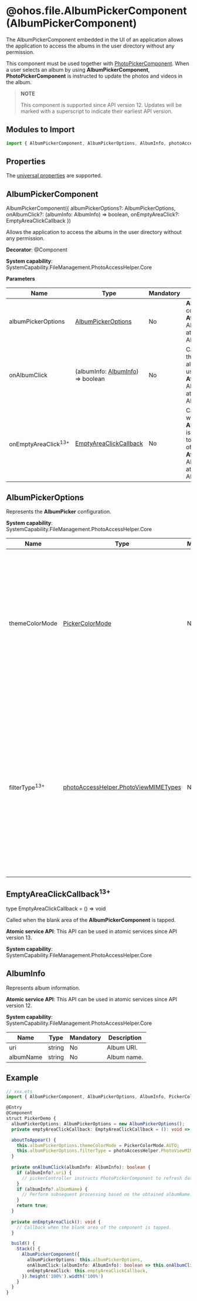 # @ohos.file.AlbumPickerComponent (AlbumPickerComponent)

The AlbumPickerComponent embedded in the UI of an application allows the application to access the albums in the user directory without any permission.

This component must be used together with [PhotoPickerComponent](ohos-file-PhotoPickerComponent.md). When a user selects an album by using **AlbumPickerComponent**, **PhotoPickerComponent** is instructed to update the photos and videos in the album.

> **NOTE**
>
> This component is supported since API version 12. Updates will be marked with a superscript to indicate their earliest API version.

## Modules to Import

```ts
import { AlbumPickerComponent, AlbumPickerOptions, AlbumInfo, photoAccessHelper, EmptyAreaClickCallback } from '@kit.MediaLibraryKit';
```

## Properties

The [universal properties](../apis-arkui/arkui-ts/ts-component-general-attributes.md) are supported.

## AlbumPickerComponent

AlbumPickerComponent({
  albumPickerOptions?: AlbumPickerOptions,
  onAlbumClick?: (albumInfo: AlbumInfo) => boolean,
  onEmptyAreaClick?: EmptyAreaClickCallback
})

Allows the application to access the albums in the user directory without any permission.

**Decorator**: @Component

**System capability**: SystemCapability.FileManagement.PhotoAccessHelper.Core

**Parameters**

| Name                | Type                                                 | Mandatory | Description                             |
|--------------------|-----------------------------------------------------|-----|---------------------------------|
| albumPickerOptions | [AlbumPickerOptions](#albumpickeroptions)           | No  | **AlbumPicker** configuration.<br>**Atomic service API**: This API can be used in atomic services since API version 12.             |
| onAlbumClick       | (albumInfo: [AlbumInfo](#albuminfo)) => boolean     | No  | Callback used to return the album URI when an album is selected by a user.<br>**Atomic service API**: This API can be used in atomic services since API version 12.   |
| onEmptyAreaClick<sup>13+</sup>   | [EmptyAreaClickCallback](#emptyareaclickcallback13) | No  | Callback to be invoked when the blank area of **AlbumPickerComponent** is tapped, which is used to notify the application of the tap.<br>**Atomic service API**: This API can be used in atomic services since API version 13.|

## AlbumPickerOptions

Represents the **AlbumPicker** configuration.

**System capability**: SystemCapability.FileManagement.PhotoAccessHelper.Core

| Name            | Type | Mandatory | Description                                                         |
|----------------|-------|-----|-------------------------------------------------------------|
| themeColorMode | [PickerColorMode](ohos-file-PhotoPickerComponent.md#pickercolormode) | No  | Theme color of the album page. The options are **AUTO**, **Light**, and **Dark**. The default value is **AUTO**.<br>**Atomic service API**: This API can be used in atomic services since API version 12.                        |
| filterType<sup>13+</sup>     | [photoAccessHelper.PhotoViewMIMETypes](js-apis-photoAccessHelper.md#photoviewmimetypes) | No  | Type of the filter. You can use it to display images, videos, or both. If this parameter is not specified, images and videos are displayed in a specific album.<br> **Atomic service API**: This API can be used in atomic services since API version 13.|

## EmptyAreaClickCallback<sup>13+</sup>

type EmptyAreaClickCallback = () => void

Called when the blank area of the **AlbumPickerComponent** is tapped.

**Atomic service API**: This API can be used in atomic services since API version 13.

**System capability**: SystemCapability.FileManagement.PhotoAccessHelper.Core

## AlbumInfo

Represents album information.

**Atomic service API**: This API can be used in atomic services since API version 12.

**System capability**: SystemCapability.FileManagement.PhotoAccessHelper.Core

| Name | Type | Mandatory | Description   |
|------|------|-----|---------|
| uri  | string | No  | Album URI.|
| albumName  | string | No  | Album name.|

## Example

```ts
// xxx.ets
import { AlbumPickerComponent, AlbumPickerOptions, AlbumInfo, PickerColorMode, photoAccessHelper, EmptyAreaClickCallback } from '@kit.MediaLibraryKit';

@Entry
@Component
struct PickerDemo {
  albumPickerOptions: AlbumPickerOptions = new AlbumPickerOptions();
  private emptyAreaClickCallback: EmptyAreaClickCallback = (): void => this.onEmptyAreaClick();

  aboutToAppear() {
    this.albumPickerOptions.themeColorMode = PickerColorMode.AUTO;
    this.albumPickerOptions.filterType = photoAccessHelper.PhotoViewMIMETypes.IMAGE_VIDEO_TYPE;
  }
  
  private onAlbumClick(albumInfo: AlbumInfo): boolean {
    if (albumInfo?.uri) {
      // pickerController instructs PhotoPickerComponent to refresh data.
    }
    if (albumInfo?.albumName) {
      // Perform subsequent processing based on the obtained albumName.
    }
    return true;
  }
  
  private onEmptyAreaClick(): void {
    // Callback when the blank area of the component is tapped.
  }

  build() {
    Stack() {
      AlbumPickerComponent({
        albumPickerOptions: this.albumPickerOptions,
        onAlbumClick:(albumInfo: AlbumInfo): boolean => this.onAlbumClick(albumInfo),
        onEmptyAreaClick: this.emptyAreaClickCallback,
      }).height('100%').width('100%')
    }
  }
}
